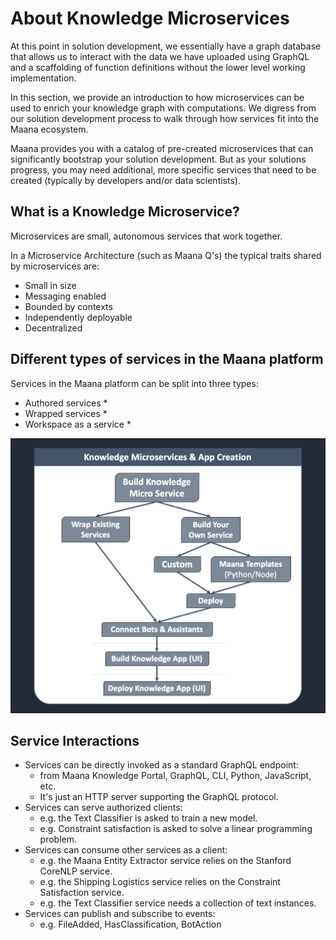 # About Knowledge Microservices

At this point in solution development, we essentially have a graph database that allows us to interact with the data we have uploaded using GraphQL and a scaffolding of function definitions without the lower level working implementation. 

In this section, we provide an introduction to how microservices can be used to enrich your knowledge graph with computations. We digress from our solution development process to walk through how services fit into the Maana ecosystem. 

Maana provides you with a catalog of pre-created microservices that can significantly bootstrap your solution development. But as your solutions progress, you may need additional, more specific services that need to be created \(typically by developers and/or data scientists\). 

## What is a Knowledge Microservice?

Microservices are small, autonomous services that work together.

In a Microservice Architecture \(such as Maana Q's\) the typical traits shared by microservices are:

* Small in size 
* Messaging enabled
* Bounded by contexts
* Independently deployable
* Decentralized

## Different types of services in the Maana platform

Services in the Maana platform can be split into three types:

* Authored services
  * 
* Wrapped services
  * 
* Workspace as a service
  * 



![](../../../.gitbook/assets/image%20%2815%29.png)

## Service Interactions  <a id="interactions"></a>

* Services can be directly invoked as a standard GraphQL endpoint:
  * from Maana Knowledge Portal, GraphQL, CLI, Python, JavaScript, etc.
  * It's just an HTTP server supporting the GraphQL protocol.
* Services can serve authorized clients:
  * e.g. the Text Classifier is asked to train a new model.
  * e.g. Constraint satisfaction is asked to solve a linear programming problem.
* Services can consume other services as a client:
  * e.g. the Maana Entity Extractor service relies on the Stanford CoreNLP service.
  * e.g. the Shipping Logistics service relies on the Constraint Satisfaction service.
  * e.g. the Text Classifier service needs a collection of text instances.
* Services can publish and subscribe to events:
  * e.g. FileAdded, HasClassification, BotAction

